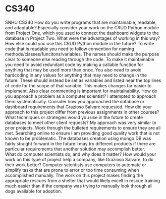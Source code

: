 # CS340
SNHU CS340
How do you write programs that are maintainable, readable, and adaptable? Especially consider your work on the CRUD Python module from Project One, which you used to connect the dashboard widgets to the database in Project Two. What were the advantages of working in this way? How else could you use this CRUD Python module in the future?
  To write code that is readable you need to follow convention for naming methods/classes/funcitons/variables.  The names should make the purpose clear to someone else reading through the code.  To make it maintainable you need to avoid redundant code by making a callable function for anything that may be used more than once.  You also need to avoid hardcoding in any values for anything that may need to change in the future.  These should instead be set as variables and listed near the top lines of code for the scope of that variable.  This makes changes far easier to implement.  Also clear commenting is important for maintainability. 
How do you approach a problem as a computer scientist? I attempted to approach them systematically. Consider how you approached the database or dashboard requirements that Grazioso Salvare requested. How did your approach to this project differ from previous assignments in other courses? What techniques or strategies would you use in the future to create databases to meet other client requests?  My approach was very similar to prior projects.  Work through the bulleted requirements to ensure they are all met.  Searching online to ensure I am providing good quality work that is not known to be problematic.  The databases creation using mongo DB was fairly straight forward in the future I may try different products if there are particular requirements that another solution may accomplish better.  
What do computer scientists do, and why does it matter? How would your work on this type of project help a company, like Grazioso Salvare, to do their work better?  Computer scientists use computers to automate or simplify tasks that are prone to error or too time consuming when accomplished manually. The work on this project makes finding the appropriate rescues from a shelter that would likely excell in rescue training much easier than if the company was trying to manually look through all dogs available for adoption. 

